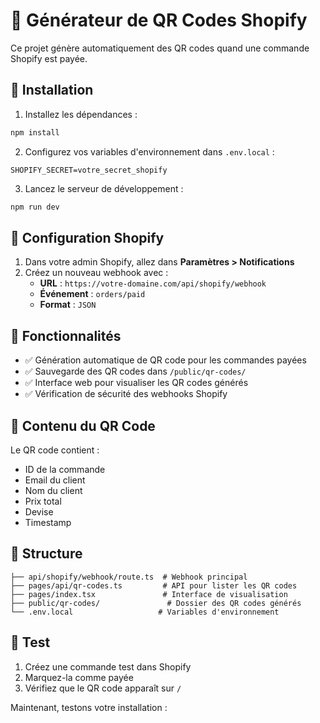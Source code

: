 # 🎯 Générateur de QR Codes Shopify

Ce projet génère automatiquement des QR codes quand une commande Shopify est payée.

## 🚀 Installation

1. Installez les dépendances :
```bash
npm install
```

2. Configurez vos variables d'environnement dans `.env.local` :
```env
SHOPIFY_SECRET=votre_secret_shopify
```

3. Lancez le serveur de développement :
```bash
npm run dev
```

## 🔧 Configuration Shopify

1. Dans votre admin Shopify, allez dans **Paramètres > Notifications**
2. Créez un nouveau webhook avec :
   - **URL** : `https://votre-domaine.com/api/shopify/webhook`
   - **Événement** : `orders/paid`
   - **Format** : `JSON`

## 📱 Fonctionnalités

- ✅ Génération automatique de QR code pour les commandes payées
- ✅ Sauvegarde des QR codes dans `/public/qr-codes/`
- ✅ Interface web pour visualiser les QR codes générés
- ✅ Vérification de sécurité des webhooks Shopify

## 🎯 Contenu du QR Code

Le QR code contient :
- ID de la commande
- Email du client
- Nom du client
- Prix total
- Devise
- Timestamp

## 📁 Structure

```
├── api/shopify/webhook/route.ts  # Webhook principal
├── pages/api/qr-codes.ts         # API pour lister les QR codes
├── pages/index.tsx               # Interface de visualisation
├── public/qr-codes/               # Dossier des QR codes générés
└── .env.local                   # Variables d'environnement
```

## 🧪 Test

1. Créez une commande test dans Shopify
2. Marquez-la comme payée
3. Vérifiez que le QR code apparaît sur `/`

Maintenant, testons votre installation : 